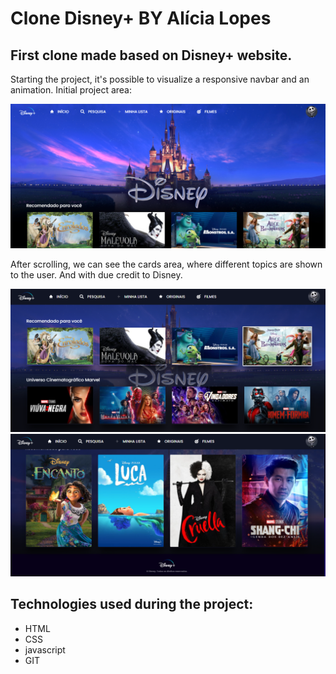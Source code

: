 # Clone Disney+ BY Alícia Lopes

## First clone made based on Disney+ website.

Starting the project, it's possible to visualize a responsive navbar and an animation. Initial project area:

![Screenshot](./images/print1.png)

After scrolling, we can see the cards area, where different topics are shown to the user. And with due credit to Disney.

![Screenshot](./images/print2.png)
![Screenshot](./images/print3.png)

## Technologies used during the project:
- HTML
- CSS
- javascript
- GIT 


